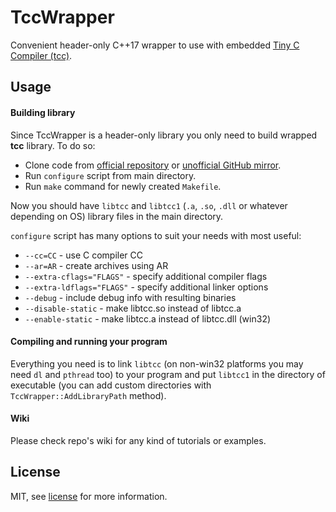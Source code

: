 # TccWrapper

Convenient header-only C++17 wrapper to use with embedded [Tiny C Compiler (tcc)](https://bellard.org/tcc/).

## Usage

#### Building library

Since TccWrapper is a header-only library you only need to build wrapped **tcc** library. To do so:

* Clone code from [official repository](https://repo.or.cz/tinycc.git) or [unofficial GitHub mirror](https://github.com/TinyCC/tinycc).
* Run `configure` script from main directory.
* Run `make` command for newly created `Makefile`.

Now you should have `libtcc` and `libtcc1` (`.a`, `.so`, `.dll` or whatever depending on OS) library files in the main directory.

`configure` script has many options to suit your needs with most useful:

* `--cc=CC` - use C compiler CC
* `--ar=AR` - create archives using AR
* `--extra-cflags="FLAGS"` - specify additional compiler flags
* `--extra-ldflags="FLAGS"` - specify additional linker options
* `--debug` - include debug info with resulting binaries
* `--disable-static` - make libtcc.so instead of libtcc.a
* `--enable-static` - make libtcc.a instead of libtcc.dll (win32)

#### Compiling and running your program

Everything you need is to link `libtcc` (on non-win32 platforms you may need `dl` and `pthread` too) to your program and put `libtcc1` in the directory of executable (you can add custom directories with `TccWrapper::AddLibraryPath` method).

#### Wiki

Please check repo's wiki for any kind of tutorials or examples.

## License

MIT, see [license](LICENSE) for more information.
